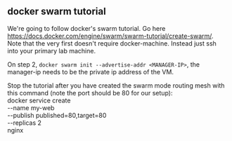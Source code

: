 ## docker swarm tutorial

We're going to follow docker's swarm tutorial. Go here <https://docs.docker.com/engine/swarm/swarm-tutorial/create-swarm/>. Note that the very first doesn't require docker-machine. Instead just ssh into your primary lab machine.

On step 2, `docker swarm init --advertise-addr <MANAGER-IP>`, the manager-ip needs to be the private ip address of the VM.

Stop the tutorial after you have created the swarm mode routing mesh with this command (note the port should be 80 for our setup):  
docker service create \
  --name my-web \
  --publish published=80,target=80 \
  --replicas 2 \
  nginx
